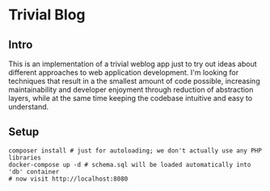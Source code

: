 # Trivial Blog

## Intro

This is an implementation of a trivial weblog app just to try out ideas about different approaches to web application development. I'm looking for techniques that result in a the smallest amount of code possible, increasing maintainability and developer enjoyment through reduction of abstraction layers, while at the same time keeping the codebase intuitive and easy to understand.

## Setup

    composer install # just for autoloading; we don't actually use any PHP libraries
    docker-compose up -d # schema.sql will be loaded automatically into 'db' container
    # now visit http://localhost:8080
